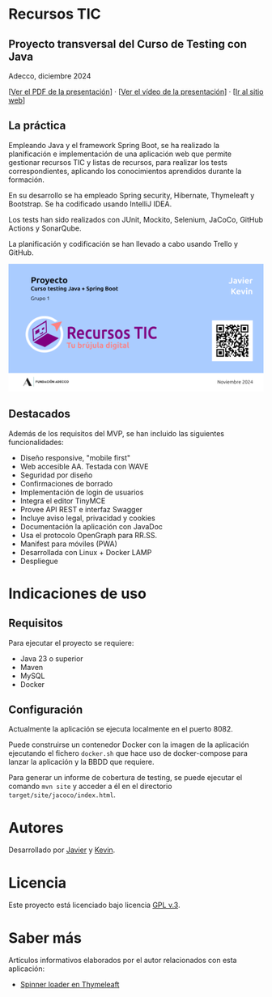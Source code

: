 # Recursos TIC

## Proyecto transversal del Curso de Testing con Java
Adecco, diciembre 2024

[[Ver el PDF de la presentación](src/main/resources/static/doc/presentacion-recursos_tic.pdf)] · [[Ver el vídeo de la presentación](https://youtu.be/d_SeaUuKrMg)] · [[Ir al sitio web](https://recursos-tic.up.railway.app/)]


## La práctica

Empleando Java y el framework Spring Boot, se ha realizado la planificación e implementación de una aplicación web que permite gestionar recursos TIC y listas de recursos, para realizar los tests correspondientes, aplicando los conocimientos aprendidos durante la formación.

En su desarrollo se ha empleado Spring security, Hibernate, Thymeleaft y Bootstrap. Se ha codificado usando IntelliJ IDEA.

Los tests han sido realizados con JUnit, Mockito, Selenium, JaCoCo, GitHub Actions y SonarQube.

La planificación y codificación se han llevado a cabo usando Trello y GitHub.

![Banner](src/main/resources/static/img/banner.png)

## Destacados

Además de los requisitos del MVP, se han incluido las siguientes funcionalidades:

- Diseño responsive, "mobile first"
- Web accesible AA. Testada con WAVE
- Seguridad por diseño
- Confirmaciones de borrado
- Implementación de login de usuarios
- Integra el editor TinyMCE
- Provee API REST e interfaz Swagger
- Incluye aviso legal, privacidad y cookies
- Documentación la aplicación con JavaDoc
- Usa el protocolo OpenGraph para RR.SS.
- Manifest para móviles (PWA)
- Desarrollada con Linux + Docker LAMP
- Despliegue

# Indicaciones de uso

## Requisitos

Para ejecutar el proyecto se requiere:

- Java 23 o superior
- Maven
- MySQL
- Docker

## Configuración

Actualmente la aplicación se ejecuta localmente en el puerto 8082.

Puede construirse un contenedor Docker con la imagen de la aplicación ejecutando el fichero `docker.sh` que hace uso de docker-compose para lanzar la aplicación y la BBDD que requiere.

Para generar un informe de cobertura de testing, se puede ejecutar el comando `mvn site` y acceder a él en el directorio `target/site/jacoco/index.html`.

# Autores

Desarrollado por [Javier](https://github.com/JavGuerra) y [Kevin](https://github.com/kevinzamoraa).

# Licencia

Este proyecto está licenciado bajo licencia [GPL v.3](https://www.gnu.org/licenses/gpl-3.0.html).

# Saber más

Artículos informativos elaborados por el autor relacionados con esta aplicación:

- [Spinner loader en Thymeleaft](https://javguerra.github.io/blog/loader-thymeleaft/)  
